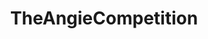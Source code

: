 ---
title: TheAngieCompetition
crosslinks:
- AngieVaronaLegal
- SavannahBelle
- MelissaSandoval
- Serendipity
- SophieMudd
---